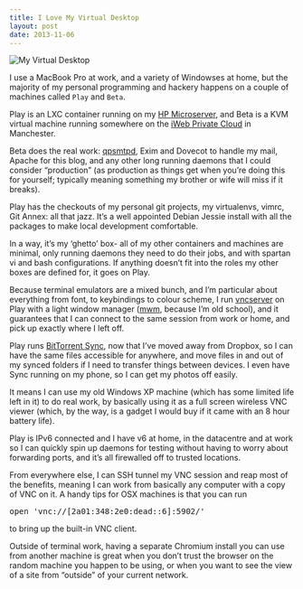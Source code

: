 ```yaml
---
title: I Love My Virtual Desktop
layout: post
date: 2013-11-06
---
```

![My Virtual Desktop][1]

I use a MacBook Pro at work, and a variety of Windowses at home, but the majority of my personal programming and hackery happens on a couple of machines called `Play` and `Beta`.

Play is an LXC container running on my [HP Microserver][3], and Beta is a KVM virtual machine running somewhere on the [iWeb Private Cloud][4] in Manchester.

Beta does the real work: [qpsmtpd][5], Exim and Dovecot to handle my mail, Apache for this blog, and any other long running daemons that I could consider &ldquo;production&rdquo; (as production as things get when you&rsquo;re doing this for yourself; typically meaning something my brother or wife will miss if it breaks).

Play has the checkouts of my personal git projects, my virtualenvs, vimrc, Git Annex: all that jazz. It&rsquo;s a well appointed Debian Jessie install with all the packages to make local development comfortable.

In a way, it&rsquo;s my &lsquo;ghetto&rsquo; box- all of my other containers and machines are minimal, only running daemons they need to do their jobs, and with spartan vi and bash configurations. If anything doesn&rsquo;t fit into the roles my other boxes are defined for, it goes on Play.

Because terminal emulators are a mixed bunch, and I&rsquo;m particular about everything from font, to keybindings to colour scheme, I run [vncserver][6] on Play with a light window manager ([mwm][7], because I&rsquo;m old school), and it guarantees that I can connect to the same session from work or home, and pick up exactly where I left off.

Play runs [BitTorrent Sync][8], now that I&rsquo;ve moved away from Dropbox, so I can have the same files accessible for anywhere, and move files in and out of my synced folders if I need to transfer things between devices. I even have Sync running on my phone, so I can get my photos off easily.

It means I can use my old Windows XP machine (which has some limited life left in it) to do real work, by basically using it as a full screen wireless VNC viewer (which, by the way, is a gadget I would buy if it came with an 8 hour battery life).

Play is IPv6 connected and I have v6 at home, in the datacentre and at work so I can quickly spin up daemons for testing without having to worry about forwarding ports, and it&rsquo;s all firewalled off to trusted locations.

From everywhere else, I can SSH tunnel my VNC session and reap most of the benefits, meaning I can work from basically any computer with a copy of VNC on it. A handy tips for OSX machines is that you can run

<div class="codehilite">
  <pre>open <span class="s1">'vnc://[2a01:348:2e0:dead::6]:5902/'</span>
</pre>
</div>

to bring up the built-in VNC client.

Outside of terminal work, having a separate Chromium install you can use from another machine is great when you don&rsquo;t trust the browser on the random machine you happen to be using, or when you want to see the view of a site from &ldquo;outside&rdquo; of your current network.

 [1]: https://insm.cf/=/d428c1c7.png
 [3]: http://www.pcmag.com/slideshow_viewer/0,3253,l=256274&a=256274&po=2,00.asp
 [4]: https://www.iweb-hosting.co.uk/
 [5]: https://smtpd.github.io/qpsmtpd/
 [6]: http://www.tightvnc.com/vncserver.1.php
 [7]: http://xwinman.org/mwm.php
 [8]: http://www.bittorrent.com/sync


